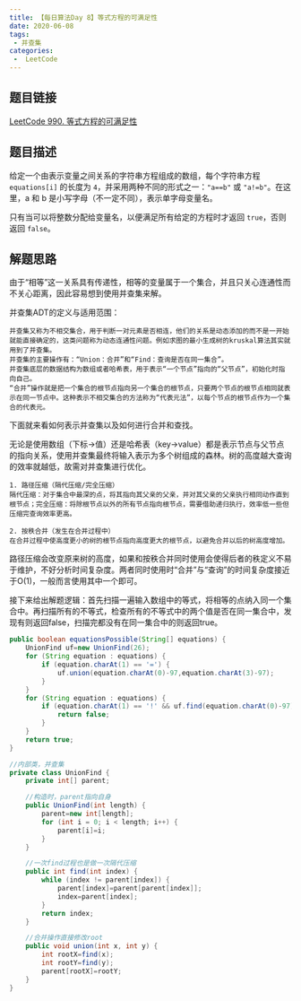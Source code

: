 ```yaml
---
title: 【每日算法Day 8】等式方程的可满足性
date: 2020-06-08
tags:
 - 并查集 
categories:
 -  LeetCode
---
```


## 题目链接
[LeetCode 990. 等式方程的可满足性](https://leetcode-cn.com/problems/satisfiability-of-equality-equations/)
## 题目描述
给定一个由表示变量之间关系的字符串方程组成的数组，每个字符串方程 `equations[i]` 的长度为 `4`，并采用两种不同的形式之一：`"a==b"` 或 `"a!=b"`。在这里，a 和 b 是小写字母（不一定不同），表示单字母变量名。

只有当可以将整数分配给变量名，以便满足所有给定的方程时才返回 `true`，否则返回 `false`。 
<!-- more -->
## 解题思路
由于“相等”这一关系具有传递性，相等的变量属于一个集合，并且只关心连通性而不关心距离，因此容易想到使用并查集来解。

并查集ADT的定义与适用范围：
```
并查集又称为不相交集合，用于判断一对元素是否相连，他们的关系是动态添加的而不是一开始就能直接确定的，这类问题称为动态连通性问题。例如求图的最小生成树的kruskal算法其实就用到了并查集。
并查集的主要操作有：“Union：合并”和“Find：查询是否在同一集合”。
并查集底层的数据结构为数组或者哈希表，用于表示“一个节点”指向的“父节点”，初始化时指向自己。
“合并”操作就是把一个集合的根节点指向另一个集合的根节点，只要两个节点的根节点相同就表示在同一节点中。这种表示不相交集合的方法称为“代表元法”，以每个节点的根节点作为一个集合的代表元。
```
下面就来看如何表示并查集以及如何进行合并和查找。

无论是使用数组（下标->值）还是哈希表（key->value）都是表示节点与父节点的指向关系，使用并查集最终将输入表示为多个树组成的森林。树的高度越大查询的效率就越低，故需对并查集进行优化。
```
1. 路径压缩（隔代压缩/完全压缩）
隔代压缩：对于集合中最深的点，将其指向其父亲的父亲，并对其父亲的父亲执行相同动作直到根节点；完全压缩：将除根节点以外的所有节点指向根节点，需要借助递归执行，效率低一些但压缩完查询效率更高。

2. 按秩合并（发生在合并过程中）
在合并过程中使高度更小的树的根节点指向高度更大的根节点，以避免合并以后的树高度增加。
```
路径压缩会改变原来树的高度，如果和按秩合并同时使用会使得后者的秩定义不易于维护，不好分析时间复杂度。两者同时使用时“合并”与“查询”的时间复杂度接近于O(1)，一般而言使用其中一个即可。

接下来给出解题逻辑：首先扫描一遍输入数组中的等式，将相等的点纳入同一个集合中。再扫描所有的不等式，检查所有的不等式中的两个值是否在同一集合中，发现有则返回false，扫描完都没有在同一集合中的则返回true。


```java
public boolean equationsPossible(String[] equations) {
    UnionFind uf=new UnionFind(26);
    for (String equation : equations) {
        if (equation.charAt(1) == '=') {
            uf.union(equation.charAt(0)-97,equation.charAt(3)-97);
        }
    }
    for (String equation : equations) {
        if (equation.charAt(1) == '!' && uf.find(equation.charAt(0)-97)==uf.find(equation.charAt(3)-97)) {
            return false;
        }
    }
    return true;
}

//内部类，并查集
private class UnionFind {
    private int[] parent;

    //构造时，parent指向自身
    public UnionFind(int length) {
        parent=new int[length];
        for (int i = 0; i < length; i++) {
            parent[i]=i;
        }
    }

    //一次find过程也是做一次隔代压缩
    public int find(int index) {
        while (index != parent[index]) {
            parent[index]=parent[parent[index]];
            index=parent[index];
        }
        return index;
    }

    //合并操作直接修改root
    public void union(int x, int y) {
        int rootX=find(x);
        int rootY=find(y);
        parent[rootX]=rootY;
    }
}
```